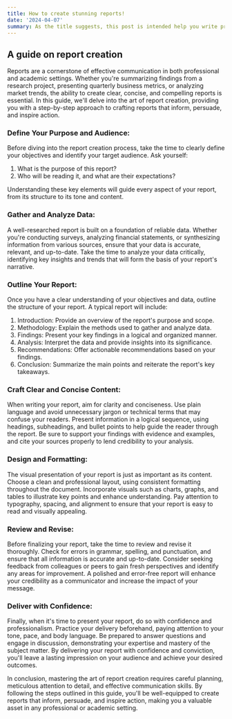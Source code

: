 ```yaml
---
title: How to create stunning reports!
date: '2024-04-07'
summary: As the title suggests, this post is intended help you write pretty good reports.
---
```


## A guide on report creation

Reports are a cornerstone of effective communication in both professional and academic settings. Whether you're summarizing findings from a research project, presenting quarterly business metrics, or analyzing market trends, the ability to create clear, concise, and compelling reports is essential. In this guide, we'll delve into the art of report creation, providing you with a step-by-step approach to crafting reports that inform, persuade, and inspire action.

### Define Your Purpose and Audience:
Before diving into the report creation process, take the time to clearly define your objectives and identify your target audience. Ask yourself:

1. What is the purpose of this report?
2. Who will be reading it, and what are their expectations?

Understanding these key elements will guide every aspect of your report, from its structure to its tone and content.

### Gather and Analyze Data:
A well-researched report is built on a foundation of reliable data. Whether you're conducting surveys, analyzing financial statements, or synthesizing information from various sources, ensure that your data is accurate, relevant, and up-to-date. Take the time to analyze your data critically, identifying key insights and trends that will form the basis of your report's narrative.

### Outline Your Report:
Once you have a clear understanding of your objectives and data, outline the structure of your report. A typical report will include:

1. Introduction: Provide an overview of the report's purpose and scope.
2. Methodology: Explain the methods used to gather and analyze data.
3. Findings: Present your key findings in a logical and organized manner.
4. Analysis: Interpret the data and provide insights into its significance.
5. Recommendations: Offer actionable recommendations based on your findings.
6. Conclusion: Summarize the main points and reiterate the report's key takeaways.


### Craft Clear and Concise Content:
When writing your report, aim for clarity and conciseness. Use plain language and avoid unnecessary jargon or technical terms that may confuse your readers. Present information in a logical sequence, using headings, subheadings, and bullet points to help guide the reader through the report. Be sure to support your findings with evidence and examples, and cite your sources properly to lend credibility to your analysis.

### Design and Formatting:
The visual presentation of your report is just as important as its content. Choose a clean and professional layout, using consistent formatting throughout the document. Incorporate visuals such as charts, graphs, and tables to illustrate key points and enhance understanding. Pay attention to typography, spacing, and alignment to ensure that your report is easy to read and visually appealing.

### Review and Revise:
Before finalizing your report, take the time to review and revise it thoroughly. Check for errors in grammar, spelling, and punctuation, and ensure that all information is accurate and up-to-date. Consider seeking feedback from colleagues or peers to gain fresh perspectives and identify any areas for improvement. A polished and error-free report will enhance your credibility as a communicator and increase the impact of your message.

### Deliver with Confidence:
Finally, when it's time to present your report, do so with confidence and professionalism. Practice your delivery beforehand, paying attention to your tone, pace, and body language. Be prepared to answer questions and engage in discussion, demonstrating your expertise and mastery of the subject matter. By delivering your report with confidence and conviction, you'll leave a lasting impression on your audience and achieve your desired outcomes.

In conclusion, mastering the art of report creation requires careful planning, meticulous attention to detail, and effective communication skills. By following the steps outlined in this guide, you'll be well-equipped to create reports that inform, persuade, and inspire action, making you a valuable asset in any professional or academic setting.
